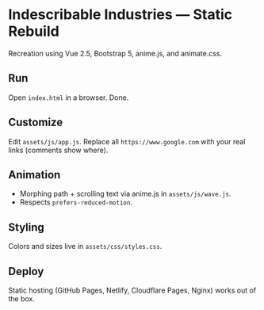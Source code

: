 # Indescribable Industries — Static Rebuild

Recreation using Vue 2.5, Bootstrap 5, anime.js, and animate.css.

## Run
Open `index.html` in a browser. Done.

## Customize
Edit `assets/js/app.js`. Replace all `https://www.google.com` with your real links (comments show where).

## Animation
- Morphing path + scrolling text via anime.js in `assets/js/wave.js`.
- Respects `prefers-reduced-motion`.

## Styling
Colors and sizes live in `assets/css/styles.css`.

## Deploy
Static hosting (GitHub Pages, Netlify, Cloudflare Pages, Nginx) works out of the box.
